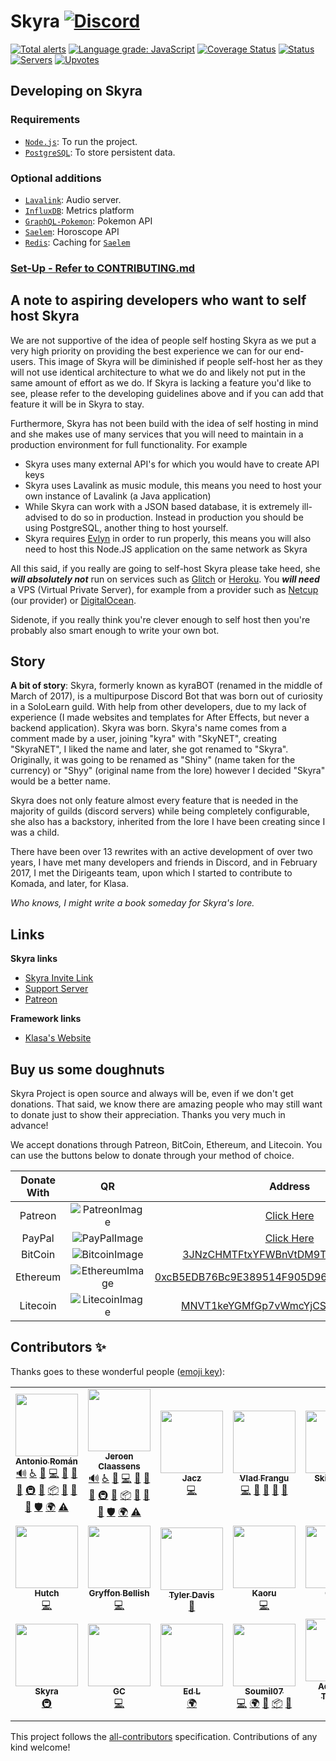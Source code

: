 # Skyra [![Discord](https://discord.com/api/guilds/254360814063058944/embed.png)](https://join.skyra.pw)

[![Total alerts](https://img.shields.io/lgtm/alerts/g/skyra-project/skyra.svg?logo=lgtm&logoWidth=18)](https://lgtm.com/projects/g/skyra-project/skyra/alerts/)
[![Language grade: JavaScript](https://img.shields.io/lgtm/grade/javascript/g/skyra-project/skyra.svg?logo=lgtm&logoWidth=18)](https://lgtm.com/projects/g/skyra-project/Skyra/context:javascript)
[![Coverage Status](https://coveralls.io/repos/github/skyra-project/skyra/badge.svg?branch=main)](https://coveralls.io/github/skyra-project/skyra?branch=main)
[![Status](https://top.gg/api/widget/status/266624760782258186.svg?noavatar=true)](https://top.gg/bot/266624760782258186)
[![Servers](https://top.gg/api/widget/servers/266624760782258186.svg?noavatar=true)](https://top.gg/bot/266624760782258186)
[![Upvotes](https://top.gg/api/widget/upvotes/266624760782258186.svg?noavatar=true)](https://top.gg/bot/266624760782258186)

## Developing on Skyra

### Requirements

-   [`Node.js`]: To run the project.
-   [`PostgreSQL`]: To store persistent data.

### Optional additions

-   [`Lavalink`]: Audio server.
-   [`InfluxDB`]: Metrics platform
-   [`GraphQL-Pokemon`]: Pokemon API
-   [`Saelem`]: Horoscope API
-   [`Redis`]: Caching for [`Saelem`]

### [Set-Up - Refer to CONTRIBUTING.md]

## A note to aspiring developers who want to self host Skyra

We are not supportive of the idea of people self hosting Skyra as we put a very high priority on providing the best experience we can for our end-users. This image of Skyra will be diminished if people self-host her as they will not use identical architecture to what we do and likely not put in the same amount of effort as we do. If Skyra is lacking a feature you'd like to see, please refer to the developing guidelines above and if you can add that feature it will be in Skyra to stay.

Furthermore, Skyra has not been build with the idea of self hosting in mind and she makes use of many services that you will need to maintain in a production environment for full functionality. For example

-   Skyra uses many external API's for which you would have to create API keys
-   Skyra uses Lavalink as music module, this means you need to host your own instance of Lavalink (a Java application)
-   While Skyra can work with a JSON based database, it is extremely ill-advised to do so in production. Instead in production you should be using PostgreSQL, another thing to host yourself.
-   Skyra requires [Evlyn] in order to run properly, this means you will also need to host this Node.JS application on the same network as Skyra

All this said, if you really are going to self-host Skyra please take heed, she **_will absolutely not_** run on services such as [Glitch] or [Heroku]. You **_will need_** a VPS (Virtual Private Server), for example from a provider such as [Netcup] (our provider) or [DigitalOcean].

Sidenote, if you really think you're clever enough to self host then you're probably also smart enough to write your own bot.

## Story

**A bit of story**: Skyra, formerly known as kyraBOT (renamed in the middle of March of 2017), is a multipurpose Discord
Bot that was born out of curiosity in a SoloLearn guild. With help from other developers, due to my lack of experience
(I made websites and templates for After Effects, but never a backend application). Skyra was born. Skyra's name comes
from a comment made by a user, joining "kyra" with "SkyNET", creating "SkyraNET", I liked the name and later, she got
renamed to "Skyra". Originally, it was going to be renamed as "Shiny" (name taken for the currency) or "Shyy" (original
name from the lore) however I decided "Skyra" would be a better name.

Skyra does not only feature almost every feature that is needed in the majority of guilds (discord servers) while being
completely configurable, she also has a backstory, inherited from the lore I have been creating since I was a child.

There have been over 13 rewrites with an active development of over two years, I have met many developers and friends in
Discord, and in February 2017, I met the Dirigeants team, upon which I started to contribute to Komada, and later, for
Klasa.

_Who knows, I might write a book someday for Skyra's lore._

## Links

**Skyra links**

-   [Skyra Invite Link]
-   [Support Server]
-   [Patreon]

**Framework links**

-   [Klasa's Website]

## Buy us some doughnuts

Skyra Project is open source and always will be, even if we don't get donations. That said, we know there are amazing people who
may still want to donate just to show their appreciation. Thanks you very much in advance!

We accept donations through Patreon, BitCoin, Ethereum, and Litecoin. You can use the buttons below to donate through your method of choice.

| Donate With |         QR         |                                                                  Address                                                                  |
| :---------: | :----------------: | :---------------------------------------------------------------------------------------------------------------------------------------: |
|   Patreon   | ![PatreonImage][]  |                                               [Click Here](https://www.patreon.com/kyranet)                                               |
|   PayPal    |  ![PayPalImage][]  |                     [Click Here](https://www.paypal.com/cgi-bin/webscr?cmd=_s-xclick&hosted_button_id=CET28NRZTDQ8L)                      |
|   BitCoin   | ![BitcoinImage][]  |         [3JNzCHMTFtxYFWBnVtDM9Tt34zFbKvdwco](bitcoin:3JNzCHMTFtxYFWBnVtDM9Tt34zFbKvdwco?amount=0.01&label=Skyra%20Discord%20Bot)          |
|  Ethereum   | ![EthereumImage][] | [0xcB5EDB76Bc9E389514F905D9680589004C00190c](ethereum:0xcB5EDB76Bc9E389514F905D9680589004C00190c?amount=0.01&label=Skyra%20Discord%20Bot) |
|  Litecoin   | ![LitecoinImage][] |         [MNVT1keYGMfGp7vWmcYjCS8ntU8LNvjnqM](litecoin:MNVT1keYGMfGp7vWmcYjCS8ntU8LNvjnqM?amount=0.01&label=Skyra%20Discord%20Bot)         |

## Contributors ✨

Thanks goes to these wonderful people ([emoji key](https://allcontributors.org/docs/en/emoji-key)):

<!-- ALL-CONTRIBUTORS-LIST:START - Do not remove or modify this section -->
<!-- prettier-ignore-start -->
<!-- markdownlint-disable -->
<table>
  <tr>
    <td align="center"><a href="https://github.com/kyranet"><img src="https://avatars0.githubusercontent.com/u/24852502?v=4?s=100" width="100px;" alt=""/><br /><sub><b>Antonio Román</b></sub></a><br /><a href="#audio-kyranet" title="Audio">🔊</a> <a href="#a11y-kyranet" title="Accessibility">️️️️♿️</a> <a href="https://github.com/skyra-project/skyra/issues?q=author%3Akyranet" title="Bug reports">🐛</a> <a href="https://github.com/skyra-project/skyra/commits?author=kyranet" title="Code">💻</a> <a href="https://github.com/skyra-project/skyra/commits?author=kyranet" title="Documentation">📖</a> <a href="#design-kyranet" title="Design">🎨</a> <a href="#ideas-kyranet" title="Ideas, Planning, & Feedback">🤔</a> <a href="#infra-kyranet" title="Infrastructure (Hosting, Build-Tools, etc)">🚇</a> <a href="#maintenance-kyranet" title="Maintenance">🚧</a> <a href="#platform-kyranet" title="Packaging/porting to new platform">📦</a> <a href="#projectManagement-kyranet" title="Project Management">📆</a> <a href="#question-kyranet" title="Answering Questions">💬</a> <a href="https://github.com/skyra-project/skyra/pulls?q=is%3Apr+reviewed-by%3Akyranet" title="Reviewed Pull Requests">👀</a> <a href="#security-kyranet" title="Security">🛡️</a> <a href="#translation-kyranet" title="Translation">🌍</a> <a href="https://github.com/skyra-project/skyra/commits?author=kyranet" title="Tests">⚠️</a></td>
    <td align="center"><a href="https://favware.tech/"><img src="https://avatars3.githubusercontent.com/u/4019718?v=4?s=100" width="100px;" alt=""/><br /><sub><b>Jeroen Claassens</b></sub></a><br /><a href="#audio-Favna" title="Audio">🔊</a> <a href="#a11y-Favna" title="Accessibility">️️️️♿️</a> <a href="https://github.com/skyra-project/skyra/issues?q=author%3AFavna" title="Bug reports">🐛</a> <a href="https://github.com/skyra-project/skyra/commits?author=Favna" title="Code">💻</a> <a href="https://github.com/skyra-project/skyra/commits?author=Favna" title="Documentation">📖</a> <a href="#design-Favna" title="Design">🎨</a> <a href="#ideas-Favna" title="Ideas, Planning, & Feedback">🤔</a> <a href="#infra-Favna" title="Infrastructure (Hosting, Build-Tools, etc)">🚇</a> <a href="#maintenance-Favna" title="Maintenance">🚧</a> <a href="#platform-Favna" title="Packaging/porting to new platform">📦</a> <a href="#projectManagement-Favna" title="Project Management">📆</a> <a href="#question-Favna" title="Answering Questions">💬</a> <a href="https://github.com/skyra-project/skyra/pulls?q=is%3Apr+reviewed-by%3AFavna" title="Reviewed Pull Requests">👀</a> <a href="#security-Favna" title="Security">🛡️</a> <a href="#translation-Favna" title="Translation">🌍</a> <a href="https://github.com/skyra-project/skyra/commits?author=Favna" title="Tests">⚠️</a></td>
    <td align="center"><a href="https://jaczaus.me/"><img src="https://avatars3.githubusercontent.com/u/23615291?v=4?s=100" width="100px;" alt=""/><br /><sub><b>Jacz</b></sub></a><br /><a href="https://github.com/skyra-project/skyra/commits?author=MrJacz" title="Code">💻</a></td>
    <td align="center"><a href="https://github.com/vladfrangu"><img src="https://avatars3.githubusercontent.com/u/17960496?v=4?s=100" width="100px;" alt=""/><br /><sub><b>Vlad Frangu</b></sub></a><br /><a href="https://github.com/skyra-project/skyra/commits?author=vladfrangu" title="Code">💻</a> <a href="https://github.com/skyra-project/skyra/commits?author=vladfrangu" title="Documentation">📖</a> <a href="https://github.com/skyra-project/skyra/issues?q=author%3Avladfrangu" title="Bug reports">🐛</a> <a href="https://github.com/skyra-project/skyra/pulls?q=is%3Apr+reviewed-by%3Avladfrangu" title="Reviewed Pull Requests">👀</a> <a href="#userTesting-vladfrangu" title="User Testing">📓</a></td>
    <td align="center"><a href="https://github.com/Skillz4Killz"><img src="https://avatars3.githubusercontent.com/u/23035000?v=4?s=100" width="100px;" alt=""/><br /><sub><b>Skillz4Killz</b></sub></a><br /><a href="https://github.com/skyra-project/skyra/commits?author=Skillz4Killz" title="Code">💻</a></td>
    <td align="center"><a href="https://github.com/cfanoulis"><img src="https://avatars3.githubusercontent.com/u/38255093?v=4?s=100" width="100px;" alt=""/><br /><sub><b>Charalampos Fanoulis</b></sub></a><br /><a href="https://github.com/skyra-project/skyra/commits?author=cfanoulis" title="Code">💻</a> <a href="#translation-cfanoulis" title="Translation">🌍</a> <a href="#ideas-cfanoulis" title="Ideas, Planning, & Feedback">🤔</a> <a href="#projectManagement-cfanoulis" title="Project Management">📆</a></td>
    <td align="center"><a href="https://quantumlytangled.com/"><img src="https://avatars1.githubusercontent.com/u/7919610?v=4?s=100" width="100px;" alt=""/><br /><sub><b>Nejc Drobnic</b></sub></a><br /><a href="https://github.com/skyra-project/skyra/commits?author=QuantumlyTangled" title="Code">💻</a> <a href="#translation-QuantumlyTangled" title="Translation">🌍</a> <a href="#ideas-QuantumlyTangled" title="Ideas, Planning, & Feedback">🤔</a> <a href="https://github.com/skyra-project/skyra/commits?author=QuantumlyTangled" title="Documentation">📖</a> <a href="#infra-QuantumlyTangled" title="Infrastructure (Hosting, Build-Tools, etc)">🚇</a></td>
  </tr>
  <tr>
    <td align="center"><a href="http://moorewebcode.com/"><img src="https://avatars1.githubusercontent.com/u/25398066?v=4?s=100" width="100px;" alt=""/><br /><sub><b>Hutch</b></sub></a><br /><a href="https://github.com/skyra-project/skyra/commits?author=tech6hutch" title="Code">💻</a></td>
    <td align="center"><a href="https://github.com/PyroTechniac"><img src="https://avatars2.githubusercontent.com/u/39341355?v=4?s=100" width="100px;" alt=""/><br /><sub><b>Gryffon Bellish</b></sub></a><br /><a href="https://github.com/skyra-project/skyra/commits?author=PyroTechniac" title="Code">💻</a></td>
    <td align="center"><a href="https://github.com/Tylertron1998"><img src="https://avatars0.githubusercontent.com/u/34944514?v=4?s=100" width="100px;" alt=""/><br /><sub><b>Tyler Davis</b></sub></a><br /><a href="https://github.com/skyra-project/skyra/commits?author=Tylertron1998" title="Documentation">📖</a></td>
    <td align="center"><a href="https://github.com/KunoichiZ"><img src="https://avatars1.githubusercontent.com/u/19984244?v=4?s=100" width="100px;" alt=""/><br /><sub><b>Kaoru</b></sub></a><br /><a href="https://github.com/skyra-project/skyra/commits?author=KunoichiZ" title="Code">💻</a></td>
    <td align="center"><a href="https://github.com/superusercode"><img src="https://avatars0.githubusercontent.com/u/60588434?v=4?s=100" width="100px;" alt=""/><br /><sub><b>Code.</b></sub></a><br /><a href="https://github.com/skyra-project/skyra/commits?author=superusercode" title="Code">💻</a></td>
    <td align="center"><a href="https://github.com/YorkAARGH"><img src="https://avatars1.githubusercontent.com/u/20838878?v=4?s=100" width="100px;" alt=""/><br /><sub><b>York</b></sub></a><br /><a href="https://github.com/skyra-project/skyra/commits?author=YorkAARGH" title="Code">💻</a></td>
    <td align="center"><a href="https://github.com/ImmortalSnake"><img src="https://avatars0.githubusercontent.com/u/47276574?v=4?s=100" width="100px;" alt=""/><br /><sub><b>ImmortalSnake</b></sub></a><br /><a href="https://github.com/skyra-project/skyra/commits?author=ImmortalSnake" title="Code">💻</a></td>
  </tr>
  <tr>
    <td align="center"><a href="https://skyra.pw/"><img src="https://avatars0.githubusercontent.com/u/61647701?v=4?s=100" width="100px;" alt=""/><br /><sub><b>Skyra</b></sub></a><br /><a href="#infra-NM-EEA-Y" title="Infrastructure (Hosting, Build-Tools, etc)">🚇</a></td>
    <td align="center"><a href="https://github.com/gc"><img src="https://avatars2.githubusercontent.com/u/30398469?v=4?s=100" width="100px;" alt=""/><br /><sub><b>GC</b></sub></a><br /><a href="https://github.com/skyra-project/skyra/commits?author=gc" title="Code">💻</a></td>
    <td align="center"><a href="https://github.com/Rexogamer"><img src="https://avatars0.githubusercontent.com/u/42586271?v=4?s=100" width="100px;" alt=""/><br /><sub><b>Ed L</b></sub></a><br /><a href="#translation-Rexogamer" title="Translation">🌍</a></td>
    <td align="center"><a href="https://github.com/Soumil07"><img src="https://avatars0.githubusercontent.com/u/29275227?v=4?s=100" width="100px;" alt=""/><br /><sub><b>Soumil07</b></sub></a><br /><a href="https://github.com/skyra-project/skyra/commits?author=Soumil07" title="Code">💻</a> <a href="#translation-Soumil07" title="Translation">🌍</a> <a href="https://github.com/skyra-project/skyra/pulls?q=is%3Apr+reviewed-by%3ASoumil07" title="Reviewed Pull Requests">👀</a> <a href="#platform-Soumil07" title="Packaging/porting to new platform">📦</a> <a href="#maintenance-Soumil07" title="Maintenance">🚧</a></td>
    <td align="center"><a href="http://www.adityatd.me/"><img src="https://avatars0.githubusercontent.com/u/9266227?v=4?s=100" width="100px;" alt=""/><br /><sub><b>Aditya N. Tripathi</b></sub></a><br /><a href="https://github.com/skyra-project/skyra/commits?author=AdityaTD" title="Code">💻</a> <a href="https://github.com/skyra-project/skyra/issues?q=author%3AAdityaTD" title="Bug reports">🐛</a></td>
  </tr>
</table>

<!-- markdownlint-restore -->
<!-- prettier-ignore-end -->

<!-- ALL-CONTRIBUTORS-LIST:END -->

This project follows the [all-contributors](https://github.com/all-contributors/all-contributors) specification. Contributions of any kind welcome!

<!----------------- LINKS --------------->

[`node.js`]: https://nodejs.org/en/download/current/
[`postgresql`]: https://www.postgresql.org/download/
[`lavalink`]: https://github.com/Frederikam/Lavalink
[`influxdb`]: https://v2.docs.influxdata.com/v2.0/get-started/
[`graphql-pokemon`]: https://github.com/favware/graphql-pokemon
[`saelem`]: https://github.com/skyra-project/saelem
[`redis`]: https://redis.io
[set-up - refer to contributing.md]: /.github/CONTRIBUTING.md
[evlyn]: https://github.com/kyranet/Evlyn
[glitch]: https://glitch.com/
[heroku]: https://www.heroku.com/
[netcup]: https://www.netcup.eu/
[digitalocean]: https://www.digitalocean.com/
[skyra invite link]: https://invite.skyra.pw
[support server]: https://join.skyra.pw
[patreon]: https://www.patreon.com/kyranet
[klasa's website]: https://klasa.js.org
[patreonimage]: https://cdn.skyra.pw/gh-assets/patreon.png
[paypalimage]: https://cdn.skyra.pw/gh-assets/paypal.png
[bitcoinimage]: https://cdn.skyra.pw/gh-assets/bitcoin.png
[ethereumimage]: https://cdn.skyra.pw/gh-assets/ethereum.png
[litecoinimage]: https://cdn.skyra.pw/gh-assets/litecoin.png
